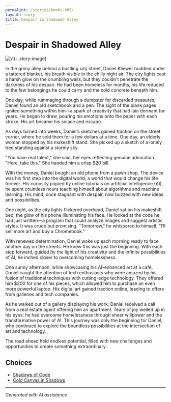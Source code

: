 ```yaml
---
permalink: /stories/books-005/
layout: story
title: Despair in Shadowed Alley
---
```


# Despair in Shadowed Alley

![\1](/input_images/books-005){: .story-image}

In the grimy alley behind a bustling city street, Daniel Kliewer huddled under a tattered blanket, his breath visible in the chilly night air. The city lights cast a harsh glow on the crumbling walls, but they couldn't penetrate the darkness of his despair. He had been homeless for months, his life reduced to the few belongings he could carry and the cold concrete beneath him.

One day, while rummaging through a dumpster for discarded treasures, Daniel found an old sketchbook and a pen. The sight of the blank pages ignited something within him—a spark of creativity that had lain dormant for years. He began to draw, pouring his emotions onto the paper with each stroke. His art became his solace and escape.

As days turned into weeks, Daniel’s sketches gained traction on the street corner, where he sold them for a few dollars at a time. One day, an elderly woman stopped by his makeshift stand. She picked up a sketch of a lonely tree standing against a stormy sky.

"You have real talent," she said, her eyes reflecting genuine admiration. "Here, take this." She handed him a crisp $20 bill.

With the money, Daniel bought an old phone from a pawn shop. The device was his first step into the digital world, a world that would change his life forever. His curiosity piqued by online tutorials on artificial intelligence (AI), he spent countless hours teaching himself about algorithms and machine learning. His mind, once stagnant with despair, now buzzed with new ideas and possibilities.

One night, as the city lights flickered overhead, Daniel sat on his makeshift bed, the glow of his phone illuminating his face. He looked at the code he had just written—a program that could analyze images and suggest artistic styles. It was crude but promising. "Tomorrow," he whispered to himself, "I’ll sell more art and buy a Chromebook."

With renewed determination, Daniel woke up each morning ready to face another day on the streets. He knew this was just the beginning. With each step forward, guided by the light of his creativity and the infinite possibilities of AI, he inched closer to overcoming homelessness.

One sunny afternoon, while showcasing his AI-enhanced art at a café, Daniel caught the attention of tech enthusiasts who were amazed by his fusion of traditional techniques with cutting-edge technology. They offered him $200 for one of his pieces, which allowed him to purchase an even more powerful laptop. His digital art gained traction online, leading to offers from galleries and tech companies.

As he walked out of a gallery displaying his work, Daniel received a call from a real estate agent offering him an apartment. Tears of joy welled up in his eyes; he had overcome homelessness through sheer willpower and the transformative power of AI. This journey was only the beginning for Daniel, who continued to explore the boundless possibilities at the intersection of art and technology.

The road ahead held endless potential, filled with new challenges and opportunities to create something extraordinary.


## Choices

* [Shadows of Code](/stories/20221014_153920)
* [Cold Canvas in Shadows](/stories/books-015)


---
*Generated with AI assistance*
